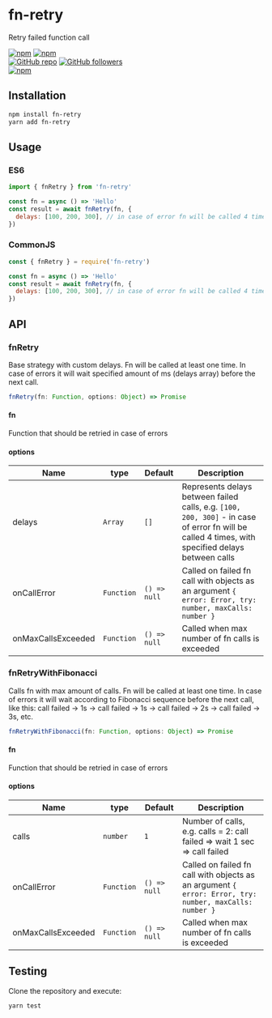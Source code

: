 # fn-retry

Retry failed function call

[![npm](https://img.shields.io/npm/v/fn-retry.svg)](https://www.npmjs.com/package/fn-retry) [![npm](https://img.shields.io/npm/dm/fn-retry.svg)](https://www.npmjs.com/package/fn-retry)
<br />
[![GitHub repo](https://img.shields.io/badge/github-repo-green.svg?style=flat)](https://github.com/vadimkorr/fn-retry) [![GitHub followers](https://img.shields.io/github/followers/vadimkorr.svg?style=social&label=Follow)](https://github.com/vadimkorr)
<br />
[![npm](https://img.shields.io/npm/l/fn-retry.svg)](https://www.npmjs.com/package/fn-retry)
<br />

## Installation

```bash
npm install fn-retry
yarn add fn-retry
```

## Usage

### ES6

```js
import { fnRetry } from 'fn-retry'

const fn = async () => 'Hello'
const result = await fnRetry(fn, {
  delays: [100, 200, 300], // in case of error fn will be called 4 times, with specified delays between calls
})
```

### CommonJS

```js
const { fnRetry } = require('fn-retry')

const fn = async () => 'Hello'
const result = await fnRetry(fn, {
  delays: [100, 200, 300], // in case of error fn will be called 4 times, with specified delays between calls
})
```

## API

### **fnRetry**

Base strategy with custom delays. Fn will be called at least one time. In case of errors it will wait specified amount of ms (delays array) before the next call.

```js
fnRetry(fn: Function, options: Object) => Promise
```

#### fn

Function that should be retried in case of errors

#### options

| Name               | type       | Default      | Description                                                                                                                                      |
| ------------------ | ---------- | ------------ | ------------------------------------------------------------------------------------------------------------------------------------------------ |
| delays             | `Array`    | `[]`         | Represents delays between failed calls, e.g. `[100, 200, 300]` - in case of error fn will be called 4 times, with specified delays between calls |
| onCallError        | `Function` | `() => null` | Called on failed fn call with objects as an argument `{ error: Error, try: number, maxCalls: number }`                                           |
| onMaxCallsExceeded | `Function` | `() => null` | Called when max number of fn calls is exceeded                                                                                                   |

### **fnRetryWithFibonacci**

Calls fn with max amount of calls. Fn will be called at least one time. In case of errors it will wait according to Fibonacci sequence before the next call, like this: call failed -> 1s -> call failed -> 1s -> call failed -> 2s -> call failed -> 3s, etc.

```js
fnRetryWithFibonacci(fn: Function, options: Object) => Promise
```

#### fn

Function that should be retried in case of errors

#### options

| Name               | type       | Default      | Description                                                                                            |
| ------------------ | ---------- | ------------ | ------------------------------------------------------------------------------------------------------ |
| calls              | `number`   | `1`          | Number of calls, e.g. calls = 2: call failed => wait 1 sec => call failed                              |
| onCallError        | `Function` | `() => null` | Called on failed fn call with objects as an argument `{ error: Error, try: number, maxCalls: number }` |
| onMaxCallsExceeded | `Function` | `() => null` | Called when max number of fn calls is exceeded                                                         |

## Testing

Clone the repository and execute:

```bash
yarn test
```
